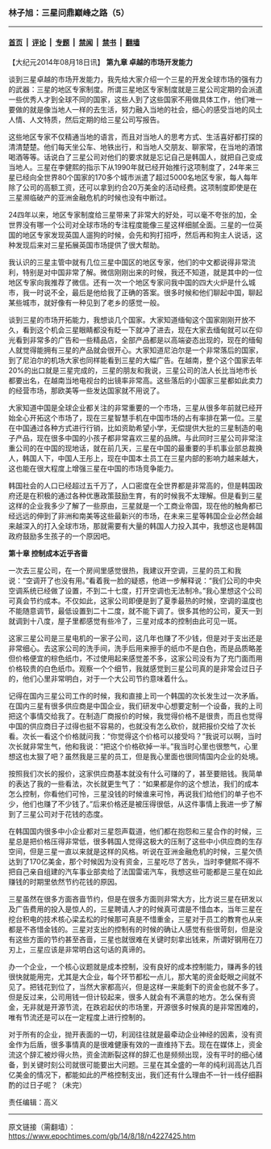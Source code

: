 ### 林子旭：三星问鼎巅峰之路（5）

---

#### [首页](../../../..?n4227425) &nbsp;|&nbsp; [评论](../../../../../epoch-comment?n4227425) &nbsp;|&nbsp; [专题](../../../../../epoch-special?n4227425) &nbsp;|&nbsp; [禁闻](../../../../../epoch-news?n4227425) &nbsp;|&nbsp; [禁书](../../../../../books?n4227425) &nbsp;|&nbsp; [翻墙](https://github.com/gfw-breaker/nogfw/blob/master/README.md?n4227425)


<div class="post_content" id="artbody" itemprop="articleBody">
 <!-- article content begin -->
 <p>
  【大纪元2014年08月18日讯】
  <b>
   第九章  卓越的市场开发能力
  </b>
 </p>
 <p>
  谈到三星卓越的市场开发能力，我先给大家介绍一个三星的开发全球市场的强有力的武器：三星的地区专家制度。所谓三星地区专家制度就是三星公司定期的会派遣一些优秀人才到全球不同的国家，这些人到了这些国家不用做具体工作，他们唯一要做的就是像当地人一样的去生活，努力融入当地的社会，细心的感受当地的风土人情、人文特质，然后定期的给三星公司写报告。
 </p>
 <p>
  这些地区专家不仅精通当地的语言，而且对当地人的思考方式、生活喜好都打探的清清楚楚。他们每天坐公车、地铁出行，和当地人交朋友、聊家常，在当地的酒馆喝酒等等。话说白了三星公司对他们的要求就是忘记自己是韩国人，就把自己变成当地人。三星在李健熙的指示下从1990年就已经开始推行这项制度了，24年来三星已经向全世界80个国家的170多个城市派遣了超过5000名地区专家，每人每年除了公司的高额工资，还可以拿到约合20万美金的活动经费。这项制度即使是在三星濒临破产的亚洲金融危机的时候也没有中断过。
 </p>
 <p>
  24四年以来，地区专家制度给三星带来了非常大的好处，可以毫不夸张的加，全世界没有哪一个公司对全球市场的专注程度能像三星这样细腻全面。三星的一位英国的地区专家发现英国人遛狗的时候，会先和狗打招呼，然后再和狗主人说话，这种发现后来对三星拓展英国市场提供了很大帮助。
 </p>
 <p>
  我认识的三星主管中就有几位三星中国区的地区专家，他们的中文都说得非常流利，特别是对中国非常了解。微信刚刚出来的时候，我还不知道，就是其中的一位地区专家向我推荐了微信。还有一次一个地区专家问我中国的四大火炉是什么城市，我一时说不全，最后是他给我了正确的答案。很多时候和他们聊起中国，聊起某些城市，就好像有一种见到了老乡的感觉一般。
 </p>
 <p>
  谈到三星的市场开拓能力，我想谈几个国家。大家知道缅甸这个国家刚刚开放不久，看到这个机会三星眼睛都没有眨一下就冲了进去，现在大家去缅甸就可以在仰光看到非常多的广告和一些精品店，全部产品都是以高端姿态出现的，现在的缅甸人就觉得能拥有三星的产品就会很开心。大家知道尼泊尔是一个非常落后的国家，到了尼泊尔的机场大家也同样能看到三星的大幅广告。在越南，整个这个国家去年20%的出口就是三星完成的，三星的朋友和我说，三星公司的法人长比当地市长都要出名，在越南当地电视台的出镜率非常高。这些落后的小国家三星都如此卖力的经营市场，那欧美等一些发达国家就不用说了。
 </p>
 <p>
  大家知道中国是全球企业都关注的非常重要的一个市场，三星从很多年前就已经开始全心开拓这个市场了，现在三星智慧手机在中国市场的占有率排在第一位。三星在中国通过各种方式进行行销，比如资助希望小学，无偿提供大批的三星制造的电子产品，现在很多中国的小孩子都非常喜欢三星的品牌。与此同时三星公司非常注重公司的在中国的现地话，就在前几天，三星在中国的最重要的手机事业部总裁换人，韩国人下，中国人王彤上，现在中国本土员工在三星内部的影响力越来越大，这也能在很大程度上增强三星在中国的市场竞争能力。
 </p>
 <p>
  韩国社会的人口已经超过五千万了，人口密度在全世界都是非常高的，但是韩国政府还是在积极的通过各种优惠政策鼓励生育，有的时候我不太理解。但是看到三星这样的企业我多少了解了一些原由，三星就是一个工商业帝国，现在他的触角都已经远远的伸到了非洲和南美等这些最新兴的市场，在未来三星等韩国企业必然会越来越深入的打入全球市场，那就需要有大量的韩国人力投入其中，我想这也是韩国政府鼓励多生孩子的一个原因吧。
 </p>
 <p>
  <b>
   第十章  控制成本近乎吝啬
  </b>
 </p>
 <p>
  一次去三星公司，在一个房间里感觉很热，我建议开空调，三星的员工和我说：“空调开了也没有用。”看着我一脸的疑惑，他进一步解释说：“我们公司的中央空调系统已经做了设置，不到二十七度，打开空调也无法制冷。”我心里想这个公司可真会节约成本。不仅如此，这家公司即便是到了夏季最热的时候，空调的温度也不能随意调节，最低设置到二十二度，就不能下调了。很多其他的公司，夏天一到就调到十八度，屋子里都感觉有些冷了，三星对成本的控制由此可见一斑。
 </p>
 <p>
  这家三星公司是三星电机的一家子公司，这几年也赚了不少钱，但是对于支出还是非常细心。去这家公司的洗手间，洗手后用来擦手的纸巾不是白色，而是品质略差但价格便宜的棕色纸巾，不过使用起来感觉差不多，这家公司没有为了充门面而用价格较贵的白色纸巾。观察一个个细节，我就感觉到三星公司真的是非常会过日子的，他们心里非常明白，对于一个大公司节约意味着什么。
 </p>
 <p>
  记得在国内三星公司工作的时候，我和直接上司一个韩国的次长发生过一次矛盾。在国内三星有很多供应商是中国企业，我们研发中心想要定制一个设备，我的上司把这个事情交给我了。在制造厂商报价的时候，我觉得价格不是很贵，而且也觉得中国的供应商日子过得也挺不容易的，也就没有怎么砍价，就把报价交给了次长看。次长一看这个价格就问我：“你觉得这个价格可以接受吗？”我说可以啊，当时次长就非常生气，他和我说：“把这个价格砍掉一半。”我当时心里也很憋气，心里想这也太狠了吧？虽然我是三星的员工，但是我心里面也很同情国内企业的处境。
 </p>
 <p>
  按照我们次长的报价，这家供应商基本就没有什么可赚的了，甚至要赔钱。我简单的表达了我的一些看法，次长就更生气了：“如果都是你的这个想法，我们的成本怎么控制，你看他们可怜，三星没钱的时候谁来可怜，再说我们给他们的单子也不少，他们也赚了不少钱了。”后来价格还是被压得很低，从这件事情上我进一步了解到了三星公司对于花钱的态度。
 </p>
 <p>
  在韩国国内很多中小企业都对三星怨声载道，他们都在抱怨和三星合作的时候，三星总是把价格压得非常低，很多韩国人觉得这极大的压制了这些中小供应商的生存空间，但是三星一直以来就是这样的风格。听说在亚洲金融危机的时候，三星欠债达到了170亿美金，那个时候因为没有资金，三星吃尽了苦头，当时李健熙不得不把自己亲自组建的汽车事业部卖给了法国雷诺汽车，我想这些可能都是三星在如此赚钱的时期里依然节约花钱的原因。
 </p>
 <p>
  三星虽然在很多方面吝啬节约，但是在很多方面则非常大方，比方说三星在研发以及广告费用的投入是惊人的，三星聘请人才的时候真可谓是不惜血本，当年三星在挖台积电的技术核心梁孟松的时候那可真是不惜重金，三星对于员工的教育也从来都是不吝惜金钱的。三星对支出的控制有的时候的确让人感觉有些很苛刻，但是没有这些方面的节约甚至吝啬，三星也就很难在关键时刻拿出钱来，所谓好钢用在刀刃上，三星应该是非常明白这句话的真谛的。
 </p>
 <p>
  办一个企业，一个核心议题就是成本控制，没有良好的成本控制能力，赚再多的钱很快就能用完，尤其是大企业，每个环节都松一点儿，那大笔的资金眨眼之间就不见了。把钱花到位了，当然大家都高兴，但是这样一来能剩下的资金也就不多了。但是反过来，公司用钱一但计较起来，很多人就会有不满意的地方。怎么保有资金，无非就是开源节流，在跌宕起伏的市场里，开源很多时候真的是非常困难的，唯有节流还是可以在一定程度上进行控制的。
 </p>
 <p>
  对于所有的企业，抛开表面的一切，利润往往就是最牵动企业神经的因素，没有资金作为后盾，很多事情真的是很难健康有效的一直维持下去。现在在媒体上，资金流这个辞汇被炒得火热，资金流断裂这样的辞汇也是频频出现，没有平时的细心储备，到关键时刻公司就很可能要出大问题。三星在其全盛的一年的纯利润高达几百亿美金的情况下，都能如此的严格控制支出，我们还有什么理由不一针一线仔细斟酌的过日子呢？（未完）
 </p>
 <p>
  责任编辑：高义
 </p>
 <!-- article content end -->
 <div id="below_article_ad">
 </div>
</div>


---

原文链接（需翻墙）：https://www.epochtimes.com/gb/14/8/18/n4227425.htm